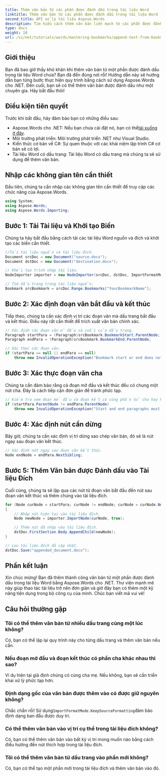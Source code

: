 ```yaml
---
title: Thêm văn bản từ các phần được đánh dấu trong tài liệu Word
linktitle: Thêm văn bản từ các phần được đánh dấu trong tài liệu Word
second_title: API xử lý tài liệu Aspose.Words
description: Tìm hiểu cách thêm văn bản liền mạch từ các phần được đánh dấu của tài liệu Word bằng Aspose.Words cho .NET. Hướng dẫn từng bước này.
type: docs
weight: 10
url: /vi/net/tutorials/words/mastering-bookmarks/append-text-from-bookmarked-sections/
---
```

## Giới thiệu

Bạn đã bao giờ thấy khó khăn khi thêm văn bản từ một phần được đánh dấu trong tài liệu Word chưa? Bạn đã đến đúng nơi rồi! Hướng dẫn này sẽ hướng dẫn bạn từng bước thực hiện quy trình bằng cách sử dụng Aspose.Words cho .NET. Đến cuối, bạn sẽ có thể thêm văn bản được đánh dấu như một chuyên gia. Hãy bắt đầu thôi!

## Điều kiện tiên quyết

Trước khi bắt đầu, hãy đảm bảo bạn có những điều sau:

-  Aspose.Words cho .NET: Nếu bạn chưa cài đặt nó, bạn có thể[tải xuống ở đây](https://releases.aspose.com/words/net/).
- Môi trường phát triển: Môi trường phát triển .NET như Visual Studio.
- Kiến thức cơ bản về C#: Sự quen thuộc với các khái niệm lập trình C# cơ bản sẽ có lợi.
- Tài liệu Word có dấu trang: Tài liệu Word có dấu trang mà chúng ta sẽ sử dụng để thêm văn bản.

## Nhập các không gian tên cần thiết

Đầu tiên, chúng ta cần nhập các không gian tên cần thiết để truy cập các chức năng của Aspose.Words.

```csharp
using System;
using Aspose.Words;
using Aspose.Words.Importing;
```

## Bước 1: Tải Tài liệu và Khởi tạo Biến

Chúng ta hãy bắt đầu bằng cách tải các tài liệu Word nguồn và đích và khởi tạo các biến cần thiết.

```csharp
//Tải tài liệu nguồn và tài liệu đích.
Document srcDoc = new Document("source.docx");
Document dstDoc = new Document("destination.docx");

// Khởi tạo trình nhập tài liệu.
NodeImporter importer = new NodeImporter(srcDoc, dstDoc, ImportFormatMode.KeepSourceFormatting);

// Tìm dấu trang trong tài liệu nguồn.
Bookmark srcBookmark = srcDoc.Range.Bookmarks["YourBookmarkName"];
```

## Bước 2: Xác định đoạn văn bắt đầu và kết thúc

Tiếp theo, chúng ta cần xác định vị trí các đoạn văn mà dấu trang bắt đầu và kết thúc. Điều này rất cần thiết để trích xuất văn bản chính xác.

```csharp
// Xác định các đoạn văn ở đầu và cuối của dấu trang.
Paragraph startPara = (Paragraph)srcBookmark.BookmarkStart.ParentNode;
Paragraph endPara = (Paragraph)srcBookmark.BookmarkEnd.ParentNode;

// Xác thực các đoạn văn.
if (startPara == null || endPara == null)
    throw new InvalidOperationException("Bookmark start or end does not have a valid paragraph parent.");
```

## Bước 3: Xác thực đoạn văn cha

Chúng ta cần đảm bảo rằng cả đoạn mở đầu và kết thúc đều có chung một nút cha. Đây là cách tiếp cận đơn giản để tránh phức tạp.

```csharp
// Kiểm tra xem đoạn mở đầu và đoạn kết có cùng phần tử cha hay không.
if (startPara.ParentNode != endPara.ParentNode)
    throw new InvalidOperationException("Start and end paragraphs must have the same parent.");
```

## Bước 4: Xác định nút cần dừng

Bây giờ, chúng ta cần xác định vị trí dừng sao chép văn bản, đó sẽ là nút ngay sau đoạn văn kết thúc.

```csharp
// Xác định nút ngay sau đoạn văn kết thúc.
Node endNode = endPara.NextSibling;
```

## Bước 5: Thêm Văn bản được Đánh dấu vào Tài liệu Đích

Cuối cùng, chúng ta sẽ lặp qua các nút từ đoạn văn bắt đầu đến nút sau đoạn văn kết thúc và thêm chúng vào tài liệu đích.

```csharp
for (Node curNode = startPara; curNode != endNode; curNode = curNode.NextSibling)
{
    // Nhập nút hiện tại vào tài liệu đích.
    Node newNode = importer.ImportNode(curNode, true);

    // Thêm nút đã nhập vào tài liệu đích.
    dstDoc.FirstSection.Body.AppendChild(newNode);
}

// Lưu tài liệu đích đã cập nhật.
dstDoc.Save("appended_document.docx");
```

## Phần kết luận

Xin chúc mừng! Bạn đã thêm thành công văn bản từ một phần được đánh dấu trong tài liệu Word bằng Aspose.Words cho .NET. Thư viện mạnh mẽ này giúp thao tác tài liệu trở nên đơn giản và giờ đây bạn có thêm một kỹ năng tiện dụng trong bộ công cụ của mình. Chúc bạn viết mã vui vẻ!

## Câu hỏi thường gặp

### Tôi có thể thêm văn bản từ nhiều dấu trang cùng một lúc không?
Có, bạn có thể lặp lại quy trình này cho từng dấu trang và thêm văn bản nếu cần.

### Nếu đoạn mở đầu và đoạn kết thúc có phần cha khác nhau thì sao?
Ví dụ hiện tại giả định chúng có cùng cha mẹ. Nếu không, bạn sẽ cần triển khai xử lý phức tạp hơn.

### Định dạng gốc của văn bản được thêm vào có được giữ nguyên không?
 Chắc chắn rồi! Sử dụng`ImportFormatMode.KeepSourceFormatting`đảm bảo định dạng ban đầu được duy trì.

### Có thể thêm văn bản vào vị trí cụ thể trong tài liệu đích không?
Có, bạn có thể thêm văn bản vào bất kỳ vị trí mong muốn nào bằng cách điều hướng đến nút thích hợp trong tài liệu đích.

### Tôi có thể thêm văn bản từ dấu trang vào phần mới không?
Có, bạn có thể tạo một phần mới trong tài liệu đích và thêm văn bản vào đó.